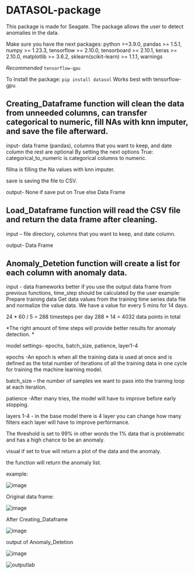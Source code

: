 # DATASOL-package
This package is made for Seagate.
The package allows the user to detect anomalies in the data.

Make sure you have the next packages:
python >=3.9.0,
pandas >= 1.5.1,
numpy >= 1.23.3,
tensorflow >= 2.10.0,
tensorboard >= 2.10.1,
keras >= 2.10.0,
matplotlib >= 3.6.2,
sklearn(scikit-learn) >= 1.1.1,
warnings

*Recommended*
   ```tensorflow-gpu```

To Install the package: 
   ```pip install datasol```
Works best with tensorflow-gpu
   
## Creating_Dataframe function will clean the data from unneeded columns, can transfer categorical to numeric, fill NAs with knn imputer, and save the file afterward.
input- data frame (pandas), columns that you want to keep, and date column the rest are optional
By setting the next options True:
categorical_to_numeric is categorical columns to numeric.

fillna is filling the Na values with knn imputer.

save is saving the file to CSV.

output- None if save put on True else Data Frame


## Load_Dataframe function will read the CSV file and return the data frame after cleaning.
input – file directory, columns that you want to keep, and date column.

output- Data Frame

## Anomaly_Detetion function will create a list for each column with anomaly data.
input - data frameworks better if you use the output data frame from previous functions, time_step should be calculated by the user example:
Prepare training data
Get data values from the training time series data file and normalize the value data. We have a value for every 5 mins for 14 days.

24 * 60 / 5 = 288 timesteps per day
288 * 14 = 4032 data points in total

*The right amount of time steps will provide better results for anomaly detection. *

model settings- epochs, batch_size, patience, layer1-4

epochs -An epoch is when all the training data is used at once and is defined as the total number of iterations of all the training data in one cycle for training the machine learning model.

batch_size – the number of samples we want to pass into the training loop at each iteration.

patience -After many tries, the model will have to improve before early stopping.

layers 1-4 - in the base model there is 4 layer you can change how many filters each layer will have to improve performance.

The threshold is set to 99% in other words the 1% data that is problematic and has a high chance to be an anomaly.

visual if set to true will return a plot of the data and the anomaly.


the function will return the anomaly list.

example:


![image](https://user-images.githubusercontent.com/80150303/200631138-867cf179-64b8-4d31-aa76-091603812d83.png)


Original data frame:


![image](https://user-images.githubusercontent.com/80150303/198687972-4914febc-fc3f-4c47-b626-e295d1c37034.png)

After Creating_Dataframe




![image](https://user-images.githubusercontent.com/80150303/198688034-8d94cc9d-827c-46b5-90a1-122b0ec74374.png)

output of Anomaly_Detetion





![image](https://user-images.githubusercontent.com/80150303/198688233-baa2bdb9-72c7-44f3-9662-bc59da0f8899.png)




![outputlab](https://user-images.githubusercontent.com/80150303/198688254-38f6d1c4-32cb-45f8-9d91-7783a959440f.png)





